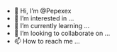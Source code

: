 - 👋 Hi, I’m @Pepexex
- 👀 I’m interested in ...
- 🌱 I’m currently learning ...
- 💞️ I’m looking to collaborate on ...
- 📫 How to reach me ...

<!---
Pepexex/Pepexex is a ✨ special ✨ repository because its `README.md` (this file) appears on your GitHub profile.
You can click the Preview link to take a look at your changes.
--->
